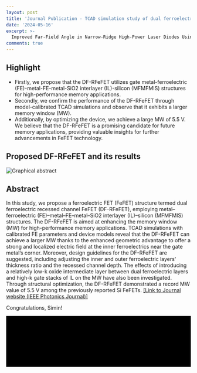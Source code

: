 ```yaml
---
layout: post
title: 'Journal Publication - TCAD simulation study of dual ferroelectric gate field-effect transistors with a recessed channel geometry for non-volatile memory applications'
date: '2024-05-16'
excerpt: >-
  Improved Far-Field Angle in Narrow-Ridge High-Power Laser Diodes Using a Double Stripe Structure
comments: true
---
```

## Highlight

- Firstly, we propose that the DF-RFeFET utilizes gate metal-ferroelectric (FE)-metal-FE-metal-SiO2 interlayer (IL)-silicon (MFMFMIS) structures for high-performance memory applications.
- Secondly, we confirm the performance of the DF-RFeFET through model-calibrated TCAD simulations and observe that it exhibits a larger memory window (MW).
- Additionally, by optimizing the device, we achieve a large MW of 5.5 V. We believe that the DF-RFeFET is a promising candidate for future memory applications, providing valuable insights for further advancements in FeFET technology.

## Proposed DF-RFeFET and its results
![Graphical abstract](https://github.com/user-attachments/assets/1003ecc7-b872-470b-829a-8e1938aeef83)


## Abstract
In this study, we propose a ferroelectric FET (FeFET) structure termed dual ferroelectric recessed channel FeFET (DF-RFeFET), employing metal–ferroelectric (FE)–metal–FE–metal–SiO2 interlayer (IL)–silicon (MFMFMIS) structures. The DF-RFeFET is aimed at enhancing the memory window (MW) for high-performance memory applications. TCAD simulations with calibrated FE parameters and device models reveal that the DF-RFeFET can achieve a larger MW thanks to the enhanced geometric advantage to offer a strong and localized electric field at the inner ferroelectrics near the gate metal’s corner. Moreover, design guidelines for the DF-RFeFET are suggested, including adjusting the inner and outer ferroelectric layers' thickness ratio and the recessed channel depth. The effects of introducing a relatively low-k oxide intermediate layer between dual ferroelectric layers and high-k gate stacks of IL on the MW have also been investigated. Through structural optimization, the DF-RFeFET demonstrated a record MW value of 5.5 V among the previously reported Si FeFETs.
[[Link to Journal website (IEEE Photonics Journal)]](https://link.springer.com/article/10.1007/s40042-024-01079-7)


Congratulations, Simin!

![img.png](img.png)